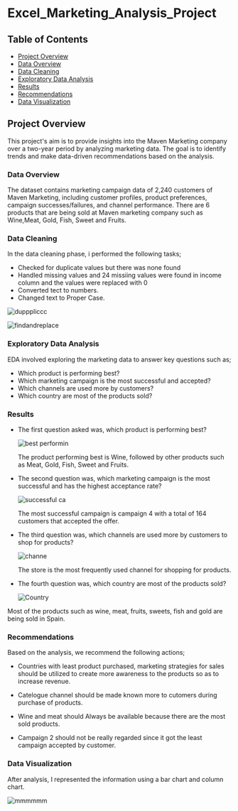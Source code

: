 # Excel_Marketing_Analysis_Project

## Table of Contents 

 * [Project Overview](#project-overview)
 * [Data Overview](#data-overview)
 * [Data Cleaning](#data-cleaning)
 * [Exploratory Data Analysis](#exploratory-data-analysis)
 * [Results](#results)
 * [Recommendations](#recommendations)
 * [Data Visualization](#data-visualization)


## Project Overview

This project's aim is to provide insights into the Maven Marketing company over a two-year period by analyzing marketing data. The goal is to identify trends and make data-driven recommendations based on the analysis.

### Data Overview

The dataset contains marketing campaign data of 2,240 customers of Maven Marketing, including customer profiles, product preferences, campaign successes/failures, and channel performance. There are 6 products that are being sold at Maven marketing company such as Wine,Meat, Gold, Fish, Sweet and Fruits.

### Data Cleaning

  In the data cleaning phase, i performed the following tasks;
  * Checked for duplicate values but there was none found
  * Handled missing values and 24 missiing values were found in income column and the values were replaced with 0
  * Converted tect to numbers.
  * Changed text to Proper Case.
    
![dupppliccc](https://github.com/Layo-Oyenuga/Excel_Marketing_Analysis_Project/assets/141513681/5ff69e12-039f-4799-9bad-c8f2203eb0dc)

![findandreplace](https://github.com/Layo-Oyenuga/Excel_Marketing_Analysis_Project/assets/141513681/3af09fb7-c4b9-4df4-9b55-8b51e320fad8)

### Exploratory Data Analysis 

EDA involved exploring the marketing data to answer key questions such as;

* Which product is performing best?
* Which marketing campaign is the most successful and accepted?
* Which channels are used more by customers?
* Which country are most of the products sold?

### Results
  
* The first question asked was, which product is performing best?

  ![best performin](https://github.com/Layo-Oyenuga/Excel_Marketing_Analysis_Project/assets/141513681/8d029210-8253-4f48-b89c-9898910c4014)

  The product performing best is Wine, followed by other products such as Meat, Gold, Fish, Sweet and Fruits.

* The second question was, which marketing campaign is the most successful and has the highest acceptance rate?

  ![successful ca](https://github.com/Layo-Oyenuga/Excel_Marketing_Analysis_Project/assets/141513681/42d9025c-23c2-40b9-8bfc-e3df20bef61a)

  The most successful campaign is campaign 4 with a total of 164 customers that accepted the offer.

* The third question was, which channels are used more by customers to shop for products?
        
  ![channe](https://github.com/Layo-Oyenuga/Excel_Marketing_Analysis_Project/assets/141513681/f7dd461b-c47f-4b7b-8004-199cf6f47fec)

  The store is the most frequently used channel for shopping for products.

* The  fourth question was, which country are most of the products sold?
  
  ![Country](https://github.com/Layo-Oyenuga/Excel_Marketing_Analysis_Project/assets/141513681/af77fedc-f0c7-4bd3-971c-e26aa76d0b26)

 Most of the products such as wine, meat, fruits, sweets, fish and gold are being sold in Spain.
 
### Recommendations

Based on the analysis, we recommend the following actions;

 * Countries with least product purchased, marketing strategies for sales should be utilized to create more awareness to the products so as to increase revenue.

 * Catelogue channel should be made known more to cutomers during purchase of products.

 * Wine and meat should Always be available because there are the most sold products.

 * Campaign 2 should not be really regarded since it got the least campaign accepted by customer.
   

### Data Visualization

After analysis, I represented the information using a bar chart and column chart.

![mmmmmm](https://github.com/Layo-Oyenuga/Excel_Marketing_Analysis_Project/assets/141513681/62ba901c-d556-4685-92b1-38a37ce28c3a)


        



    
  



  

